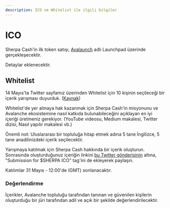 ```yaml
---
description: ICO ve Whitelist ile ilgili bilgiler
---
```


# ICO

Sherpa Cash'in ilk token satışı, [Avalaunch](https://avalaunch.app/) adlı Launchpad üzerinde gerçekleşecektir.

Detaylar eklenecektir.

## Whitelist

14 Mayıs'ta Twitter sayfamız üzerinden Whitelist için 10 kişinin seçileceği bir içerik yarışması duyurduk. \([Kaynak](https://twitter.com/sherpa_cash/status/1393287134287601664)\)

Whitelist'de yer almaya hak kazanmak için Sherpa Cash'in misyonunu ve Avalanche ekosistemine nasıl katkıda bulunabileceğini açıklayan en iyi içeriği üretmeniz gerekiyor. \(YouTube videosu, Medium makalesi, Twitter dizisi, Nasıl yapılır makalesi vb.\)

Önemli not: Uluslararası bir topluluğa hitap etmek adına 5 tane İngilizce, 5 tane anadilinizdeki içerik seçilecektir.

Yarışmaya katılmak için Sherpa Cash hakkında bir içerik oluşturun. Sonrasında oluşturduğunuz içeriğin linkini [bu Twitter gönderisinin](https://twitter.com/sherpa_cash/status/1393287134287601664) altına, "Submission for $SHERPA ICO" tag'ini de ekleyerek paylaşın.

Katılımlar 31 Mayıs - 12:00'de \(GMT\) sonlanacaktır.



### Değerlendirme

İçerikler, Avalanche topluluğu tarafından tanınan ve güvenilen kişilerin oluşturduğu bir jüri tarafından adil ve açık bir şekilde değerlendirilecektir.

